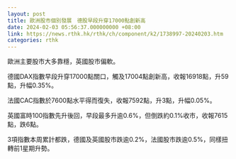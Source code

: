 ```yaml
---
layout: post
title: 歐洲股市個別發展　德股早段升穿17000點創新高
date: 2024-02-03 05:56:37.000000000 +08:00
link: https://news.rthk.hk/rthk/ch/component/k2/1738997-20240203.htm
categories: rthk
---
```


歐洲主要股市大多靠穩，英國股市偏軟。

德國DAX指數早段升穿17000點關口，觸及17004點創新高，收報16918點，升59點，升幅0.35%。

法國CAC指數於7600點水平得而復失，收報7592點，升3點，升幅0.05%。

英國富時100指數先升後回，早段最多升逾0.6%，但倒跌約0.1%收市，收報7615點，跌6點。

3項指數本周累計都跌，德國及英國股市跌逾0.2%，法國股市跌逾0.5%，同樣扭轉前1星期升勢。
